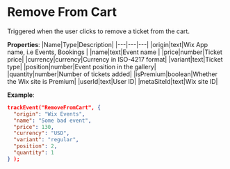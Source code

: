 # Remove From Cart

Triggered when the user clicks to remove a ticket from the cart.

**Properties**:
|Name|Type|Description|
|---|---|---|
|origin|text|Wix App name, i.e Events, Bookings |
|name|text|Event name |
|price|number|Ticket price|
|currency|currency|Currency in ISO-4217 format|
|variant|text|Ticket type|
|position|number|Event position in the gallery|
|quantity|number|Number of tickets added|
|isPremium|boolean|Whether the Wix site is Premium|
|userId|text|User ID|
|metaSiteId|text|Wix site ID|

**Example**:
```JSON
trackEvent("RemoveFromCart", {
  "origin": "Wix Events",
  "name": "Some bad event",
  "price": 130,
  "currency": "USD",
  "variant": "regular",
  "position": 2,
  "quantity": 1 
} );
```

